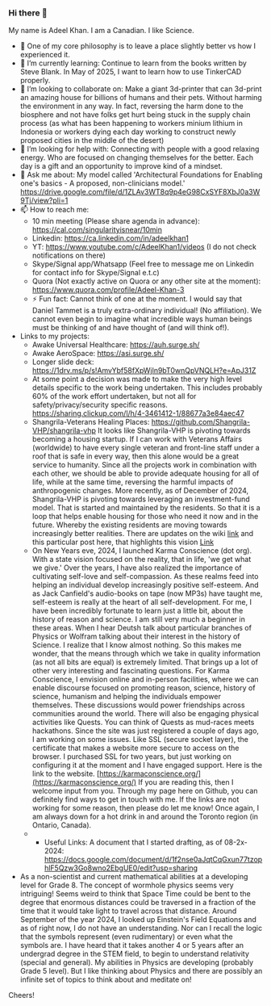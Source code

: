 ### Hi there 👋

My name is Adeel Khan. I am a Canadian. I like Science.

<!--
**genidma/genidma** is a ✨ _special_ ✨ repository because its `README.md` (this file) appears on your GitHub profile. -->

- 🔭 One of my core philosophy is to leave a place slightly better vs how I experienced it. 
- 🌱 I’m currently learning: Continue to learn from the books written by Steve Blank. In May of 2025, I want to learn how to use TinkerCAD properly.
- 👯 I’m looking to collaborate on: Make a giant 3d-printer that can 3d-print an amazing house for billions of humans and their pets. Without harming the environment in any way. In fact, reversing the harm done to the biosphere and not have folks get hurt being stuck in the supply chain process (as what has been happening to workers minium lithium in Indonesia or workers dying each day working to construct newly proposed cities in the middle of the desert)
- 🤔 I’m looking for help with: Connecting with people with a good relaxing energy. Who are focused on changing themselves for the better. Each day is a gift and an opportunity to improve kind of a mindset.
- 💬 Ask me about: My model called 'Architectural Foundations for Enabling one's basics - A proposed, non-clinicians model.' https://drive.google.com/file/d/1ZLAv3WT8q9p4eG98CxSYF8XbJ0a3W9Tj/view?pli=1 
- 📫 How to reach me:
  - 10 min meeting (Please share agenda in advance): https://cal.com/singularityisnear/10min
  - Linkedin: https://ca.linkedin.com/in/adeelkhan1
  - YT: https://www.youtube.com/c/AdeelKhan1/videos (I do not check notifications on there)
  - Skype/Signal app/Whatsapp (Feel free to message me on Linkedin for contact info for Skype/Signal e.t.c)
  - Quora (Not exactly active on Quora or any other site at the moment): https://www.quora.com/profile/Adeel-Khan-3
  - ⚡ Fun fact: Cannot think of one at the moment. I would say that Daniel Tammet is a truly extra-ordinary individual! (No affiliation). We cannot even begin to imagine what incredible ways human beings must be thinking of and have thought of (and will think of!).
- Links to my projects:
  - Awake Universal Healthcare: https://auh.surge.sh/
  - Awake AeroSpace: https://asi.surge.sh/
  - Longer slide deck: https://1drv.ms/p/s!AmvYbf58fXpWjln9bT0wnQpVNQLH?e=ApJ31Z 
  - At some point a decision was made to make the very high level details specific to the work being undertaken. This includes probably 60% of the work effort undertaken, but not all for safety/privacy/security specific reasons. https://sharing.clickup.com/l/h/4-3461412-1/88677a3e84aec47
  - Shangrila-Veterans Healing Places: https://github.com/Shangrila-VHP/shangrila-vhp It looks like Shangrila-VHP is pivoting towards becoming a housing startup. If I can work with Veterans Affairs (worldwide) to have every single veteran and front-line staff under a roof that is safe in every way, then this alone would be a great service to humanity. Since all the projects work in combination with each other, we should be able to provide adequate housing for all of life, while at the same time, reversing the harmful impacts of anthropogenic changes. More recently, as of December of 2024, Shangrila-VHP is pivoting towards leveraging an investment-fund model. That is started and maintained by the residents. So that it is a loop that helps enable housing for those who need it now and in the future. Whereby the existing residents are moving towards increasingly better realities. There are updates on the wiki [link](https://github.com/Shangrila-VHP/shangrila-vhp/wiki) and this particular post here, that highlights this vision [Link](https://github.com/Shangrila-VHP/shangrila-vhp/issues/18)
  - On New Years eve, 2024, I launched Karma Conscience (dot org). With a state vision focused on the reality, that in life, 'we get what we give.' Over the years, I have also realized the importance of cultivating self-love and self-compassion. As these realms feed into helping an individual develop increasingly positive self-esteem. And as Jack Canfield's audio-books on tape (now MP3s) have taught me, self-esteem is really at the heart of all self-development. For me, I have been incredibly fortunate to learn just a little bit, about the history of reason and science. I am still very much a beginner in these areas. When I hear Deutsh talk about particular branches of Physics or Wolfram talking about their interest in the history of Science. I realize that I know almost nothing. So this makes me wonder, that the means through which we take in quality information (as not all bits are equal) is extremely limited. That brings up a lot of other very interesting and fascinating questions. For Karma Conscience, I envision online and in-person facilities, where we can enable discourse focused on promoting reason, science, history of science, humanism and helping the individuals empower themselves. These discussions would power friendships across communities around the world. There will also be engaging physical activities like Quests. You can think of Quests as mud-races meets hackathons. Since the site was just registered a couple of days ago, I am working on some issues. Like SSL (secure socket layer), the certificate that makes a website more secure to access on the browser. I purchased SSL for two years, but just working on configuring it at the moment and I have engaged support. Here is the link to the website. [https://karmaconscience.org/](https://karmaconscience.org/) If you are reading this, then I welcome input from you. Through my page here on Github, you can definitely find ways to get in touch with me. If the links are not working for some reason, then please do let me know! Once again, I am always down for a hot drink in and around the Toronto region (in Ontario, Canada). 
  - - Useful Links: A document that I started drafting, as of 08-2x-2024: https://docs.google.com/document/d/1f2nse0aJqtCqGxun77tzophlF5Qzw3Go8wno2EbgUE0/edit?usp=sharing
- As a non-scientist and current mathematical abilities at a developing level for Grade 8. The concept of wormhole physics seems very intriguing! Seems weird to think that Space Time could be bent to the degree that enormous distances could be traversed in a fraction of the time that it would take light to travel across that distance. Around September of the year 2024, I looked up Einstein's Field Equations and as of right now, I do not have an understanding. Nor can I recall the logic that the symbols represent (even rudimentary) or even what the symbols are. I have heard that it takes another 4 or 5 years after an undergrad degree in the STEM field, to begin to understand relativity (special and general). My abilities in Physics are developing (probably Grade 5 level). But I like thinking about Physics and there are possibly an infinite set of topics to think about and meditate on!

Cheers!
